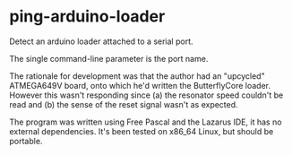 # ping-arduino-loader
Detect an arduino loader attached to a serial port.

The single command-line parameter is the port name.

The rationale for development was that the author had an "upcycled" ATMEGA649V
board, onto which he'd written the ButterflyCore loader. However this wasn't
responding since (a) the resonator speed couldn't be read and (b) the sense of
the reset signal wasn't as expected.

The program was written using Free Pascal and the Lazarus IDE, it has no external
dependencies. It's been tested on x86_64 Linux, but should be portable.
